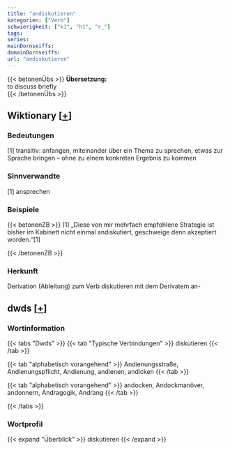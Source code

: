 ```yaml
---
title: "andiskutieren"
kategorien: ["Verb"]
schwierigkeit: ["k1", "h1", "r_"]
tags:
series:
mainDornseiffs:
domainDornseiffs:
url: "andiskutieren"
---
```


{{< betonenÜbs >}}
**Übersetzung:**  
to discuss briefly  
{{< /betonenÜbs >}}

## Wiktionary [[+](https://de.wiktionary.org/wiki/andiskutieren)]

### Bedeutungen
[1] transitiv: anfangen, miteinander über ein Thema zu sprechen, etwas zur Sprache bringen – ohne zu einem konkreten Ergebnis zu kommen  

### Sinnverwandte
[1] ansprechen  

### Beispiele
{{< betonenZB >}}
[1] „Diese von mir mehrfach empfohlene Strategie ist bisher im Kabinett nicht einmal andiskutiert, geschweige denn akzeptiert worden.“[1]  

{{< /betonenZB >}}
### Herkunft
Derivation (Ableitung) zum Verb diskutieren mit dem Derivatem an-  



## dwds [[+](https://www.dwds.de/wb/andiskutieren)]

### Wortinformation
{{< tabs "Dwds" >}}
{{< tab "Typische Verbindungen" >}}
diskutieren
{{< /tab >}}

{{< tab "alphabetisch vorangehend" >}}
Andienungsstraße, Andienungspflicht, Andienung, andienen, andicken
{{< /tab >}}

{{< tab "alphabetisch vorangehend" >}}
andocken, Andockmanöver, andonnern, Andragogik, Andrang
{{< /tab >}}

{{< /tabs >}}

### Wortprofil
{{< expand "Überblick" >}} diskutieren {{< /expand >}}

